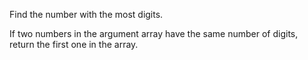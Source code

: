 Find the number with the most digits.

If two numbers in the argument array have the same number of digits, return the first one in the array.
